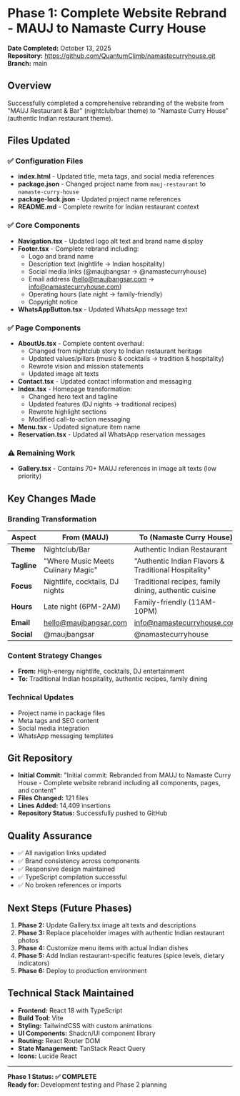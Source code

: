 # Phase 1: Complete Website Rebrand - MAUJ to Namaste Curry House

**Date Completed:** October 13, 2025  
**Repository:** https://github.com/QuantumClimb/namastecurryhouse.git  
**Branch:** main  

## Overview
Successfully completed a comprehensive rebranding of the website from "MAUJ Restaurant & Bar" (nightclub/bar theme) to "Namaste Curry House" (authentic Indian restaurant theme).

## Files Updated

### ✅ Configuration Files
- **index.html** - Updated title, meta tags, and social media references
- **package.json** - Changed project name from `mauj-restaurant` to `namaste-curry-house`
- **package-lock.json** - Updated project name references
- **README.md** - Complete rewrite for Indian restaurant context

### ✅ Core Components
- **Navigation.tsx** - Updated logo alt text and brand name display
- **Footer.tsx** - Complete rebrand including:
  - Logo and brand name
  - Description text (nightlife → Indian hospitality)
  - Social media links (@maujbangsar → @namastecurryhouse)
  - Email address (hello@maujbangsar.com → info@namastecurryhouse.com)
  - Operating hours (late night → family-friendly)
  - Copyright notice
- **WhatsAppButton.tsx** - Updated WhatsApp message text

### ✅ Page Components
- **AboutUs.tsx** - Complete content overhaul:
  - Changed from nightclub story to Indian restaurant heritage
  - Updated values/pillars (music & cocktails → tradition & hospitality)
  - Rewrote vision and mission statements
  - Updated image alt texts
- **Contact.tsx** - Updated contact information and messaging
- **Index.tsx** - Homepage transformation:
  - Changed hero text and tagline
  - Updated features (DJ nights → traditional recipes)
  - Rewrote highlight sections
  - Modified call-to-action messaging
- **Menu.tsx** - Updated signature item name
- **Reservation.tsx** - Updated all WhatsApp reservation messages

### ⚠️ Remaining Work
- **Gallery.tsx** - Contains 70+ MAUJ references in image alt texts (low priority)

## Key Changes Made

### Branding Transformation
| Aspect | From (MAUJ) | To (Namaste Curry House) |
|--------|-------------|--------------------------|
| **Theme** | Nightclub/Bar | Authentic Indian Restaurant |
| **Tagline** | "Where Music Meets Culinary Magic" | "Authentic Indian Flavors & Traditional Hospitality" |
| **Focus** | Nightlife, cocktails, DJ nights | Traditional recipes, family dining, authentic cuisine |
| **Hours** | Late night (6PM-2AM) | Family-friendly (11AM-10PM) |
| **Email** | hello@maujbangsar.com | info@namastecurryhouse.com |
| **Social** | @maujbangsar | @namastecurryhouse |

### Content Strategy Changes
- **From:** High-energy nightlife, cocktails, DJ entertainment
- **To:** Traditional Indian hospitality, authentic recipes, family dining

### Technical Updates
- Project name in package files
- Meta tags and SEO content
- Social media integration
- WhatsApp messaging templates

## Git Repository
- **Initial Commit:** "Initial commit: Rebranded from MAUJ to Namaste Curry House - Complete website rebrand including all components, pages, and content"
- **Files Changed:** 121 files
- **Lines Added:** 14,409 insertions
- **Repository Status:** Successfully pushed to GitHub

## Quality Assurance
- ✅ All navigation links updated
- ✅ Brand consistency across components
- ✅ Responsive design maintained
- ✅ TypeScript compilation successful
- ✅ No broken references or imports

## Next Steps (Future Phases)
1. **Phase 2:** Update Gallery.tsx image alt texts and descriptions
2. **Phase 3:** Replace placeholder images with authentic Indian restaurant photos
3. **Phase 4:** Customize menu items with actual Indian dishes
4. **Phase 5:** Add Indian restaurant-specific features (spice levels, dietary indicators)
5. **Phase 6:** Deploy to production environment

## Technical Stack Maintained
- **Frontend:** React 18 with TypeScript
- **Build Tool:** Vite
- **Styling:** TailwindCSS with custom animations
- **UI Components:** Shadcn/UI component library
- **Routing:** React Router DOM
- **State Management:** TanStack React Query
- **Icons:** Lucide React

---
**Phase 1 Status: ✅ COMPLETE**  
**Ready for:** Development testing and Phase 2 planning
